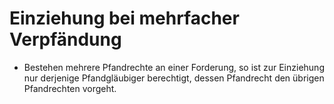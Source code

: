 # Einziehung bei mehrfacher Verpfändung

- Bestehen mehrere Pfandrechte an einer Forderung, so ist zur Einziehung nur derjenige Pfandgläubiger berechtigt, dessen Pfandrecht den übrigen Pfandrechten vorgeht.

